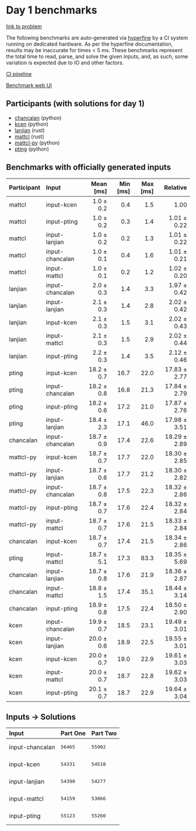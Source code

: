 # Day 1 benchmarks

[link to problem](https://adventofcode.com/2023/day/1)

The following benchmarks are auto-generated via
[hyperfine](https://github.com/sharkdp/hyperfine) by a CI system running on
dedicated hardware. As per the hyperfine documentation, results may be
inaccurate for times < 5 ms. These benchmarks represent the total time to read,
parse, and solve the given inputs, and, as such, some variation is expected due
to IO and other factors.

[CI pipeline](http://ci.papercode.net:8080/teams/main/pipelines/aoc2023)

[Benchmark web UI](https://aoc.ancalagon.black)


## Participants (with solutions for day 1)

- [chancalan](https://github.com/chancalan/aoc2023) (python)
- [kcen](https://github.com/kcen/aoc2023) (python)
- [lanjian](https://github.com/lanjian/aoc-2023) (rust)
- [mattcl](https://github.com/mattcl/aoc2023) (rust)
- [mattcl-py](https://github.com/mattcl/aoc2023-py) (python)
- [pting](https://github.com/pting/aoc2023) (python)


## Benchmarks with officially generated inputs

| Participant | Input | Mean [ms] | Min [ms] | Max [ms] | Relative |
|:---|:---|---:|---:|---:|---:|
| mattcl | input-kcen | 1.0 ± 0.2 | 0.4 | 1.5 | 1.00 |
| mattcl | input-pting | 1.0 ± 0.2 | 0.3 | 1.4 | 1.01 ± 0.22 |
| mattcl | input-lanjian | 1.0 ± 0.2 | 0.2 | 1.3 | 1.01 ± 0.22 |
| mattcl | input-chancalan | 1.0 ± 0.1 | 0.4 | 1.6 | 1.01 ± 0.21 |
| mattcl | input-mattcl | 1.0 ± 0.1 | 0.2 | 1.2 | 1.02 ± 0.20 |
| lanjian | input-chancalan | 2.0 ± 0.3 | 1.4 | 3.3 | 1.97 ± 0.42 |
| lanjian | input-lanjian | 2.1 ± 0.3 | 1.4 | 2.8 | 2.02 ± 0.42 |
| lanjian | input-kcen | 2.1 ± 0.3 | 1.5 | 3.1 | 2.02 ± 0.43 |
| lanjian | input-mattcl | 2.1 ± 0.3 | 1.5 | 2.9 | 2.02 ± 0.44 |
| lanjian | input-pting | 2.2 ± 0.3 | 1.4 | 3.5 | 2.12 ± 0.46 |
| pting | input-kcen | 18.2 ± 0.7 | 16.7 | 22.0 | 17.83 ± 2.77 |
| pting | input-chancalan | 18.2 ± 0.8 | 16.8 | 21.3 | 17.84 ± 2.79 |
| pting | input-pting | 18.2 ± 0.6 | 17.2 | 21.0 | 17.87 ± 2.76 |
| pting | input-lanjian | 18.4 ± 2.3 | 17.1 | 46.0 | 17.98 ± 3.51 |
| chancalan | input-chancalan | 18.7 ± 0.9 | 17.4 | 22.6 | 18.29 ± 2.89 |
| mattcl-py | input-kcen | 18.7 ± 0.7 | 17.7 | 22.0 | 18.30 ± 2.85 |
| mattcl-py | input-lanjian | 18.7 ± 0.6 | 17.7 | 21.2 | 18.30 ± 2.82 |
| mattcl-py | input-chancalan | 18.7 ± 0.8 | 17.5 | 22.3 | 18.32 ± 2.86 |
| mattcl-py | input-pting | 18.7 ± 0.7 | 17.6 | 22.4 | 18.32 ± 2.84 |
| mattcl-py | input-mattcl | 18.7 ± 0.7 | 17.6 | 21.5 | 18.33 ± 2.84 |
| chancalan | input-kcen | 18.7 ± 0.7 | 17.4 | 21.5 | 18.34 ± 2.86 |
| pting | input-mattcl | 18.7 ± 5.1 | 17.3 | 83.3 | 18.35 ± 5.69 |
| chancalan | input-lanjian | 18.7 ± 0.8 | 17.6 | 21.9 | 18.36 ± 2.87 |
| chancalan | input-mattcl | 18.8 ± 1.5 | 17.4 | 35.1 | 18.44 ± 3.14 |
| chancalan | input-pting | 18.9 ± 0.8 | 17.5 | 22.4 | 18.50 ± 2.90 |
| kcen | input-chancalan | 19.9 ± 0.7 | 18.5 | 23.1 | 19.49 ± 3.01 |
| kcen | input-lanjian | 20.0 ± 0.6 | 18.9 | 22.5 | 19.55 ± 3.01 |
| kcen | input-kcen | 20.0 ± 0.7 | 19.0 | 22.9 | 19.61 ± 3.03 |
| kcen | input-mattcl | 20.0 ± 0.7 | 18.7 | 22.8 | 19.62 ± 3.03 |
| kcen | input-pting | 20.1 ± 0.7 | 18.7 | 22.9 | 19.64 ± 3.04 |


## Inputs -> Solutions

| Input | Part One | Part Two |
|:---|:---|:---|
|input-chancalan|<pre>56465</pre>|<pre>55902</pre>|
|input-kcen|<pre>54331</pre>|<pre>54518</pre>|
|input-lanjian|<pre>54390</pre>|<pre>54277</pre>|
|input-mattcl|<pre>54159</pre>|<pre>53866</pre>|
|input-pting|<pre>55123</pre>|<pre>55260</pre>|